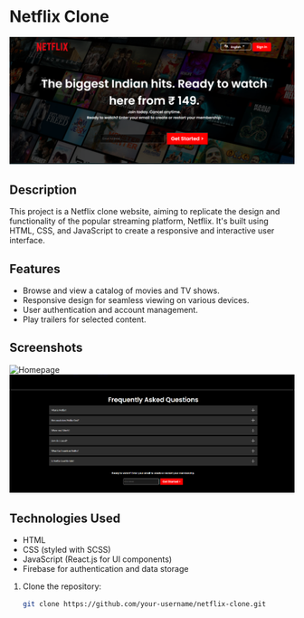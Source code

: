 # Netflix Clone

![Netflix Clone](./screenshots/home_page.png)

## Description

This project is a Netflix clone website, aiming to replicate the design and functionality of the popular streaming platform, Netflix. It's built using HTML, CSS, and JavaScript to create a responsive and interactive user interface.

## Features

- Browse and view a catalog of movies and TV shows.
- Responsive design for seamless viewing on various devices.
- User authentication and account management.
- Play trailers for selected content.

## Screenshots

![Homepage](./screenshots/homepage.png)
![FAQ GRID](./screenshots/faq.png)

## Technologies Used

- HTML
- CSS (styled with SCSS)
- JavaScript (React.js for UI components)
- Firebase for authentication and data storage

1. Clone the repository:

   ```bash
   git clone https://github.com/your-username/netflix-clone.git
